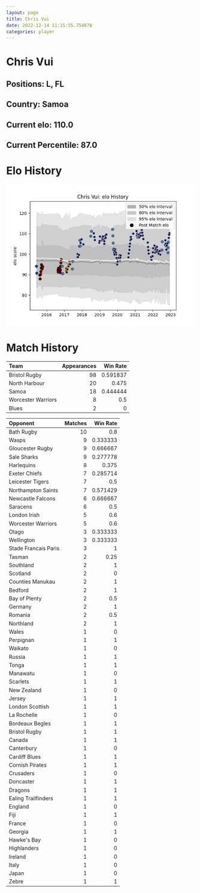 ```yaml
---  
layout: page  
title: Chris Vui  
date: 2022-12-14 11:15:55.754878  
categories: player  
---
```

# Chris Vui

## Positions: L, FL

## Country: Samoa

## Current elo: 110.0

## Current Percentile: 87.0

# Elo History


![elo history](history_ChrisVui.png)
# Match History


| Team               |   Appearances |   Win Rate |
|:-------------------|--------------:|-----------:|
| Bristol Rugby      |            98 |   0.591837 |
| North Harbour      |            20 |   0.475    |
| Samoa              |            18 |   0.444444 |
| Worcester Warriors |             8 |   0.5      |
| Blues              |             2 |   0        |

| Opponent             |   Matches |   Win Rate |
|:---------------------|----------:|-----------:|
| Bath Rugby           |        10 |   0.8      |
| Wasps                |         9 |   0.333333 |
| Gloucester Rugby     |         9 |   0.666667 |
| Sale Sharks          |         9 |   0.277778 |
| Harlequins           |         8 |   0.375    |
| Exeter Chiefs        |         7 |   0.285714 |
| Leicester Tigers     |         7 |   0.5      |
| Northampton Saints   |         7 |   0.571429 |
| Newcastle Falcons    |         6 |   0.666667 |
| Saracens             |         6 |   0.5      |
| London Irish         |         5 |   0.6      |
| Worcester Warriors   |         5 |   0.6      |
| Otago                |         3 |   0.333333 |
| Wellington           |         3 |   0.333333 |
| Stade Francais Paris |         3 |   1        |
| Tasman               |         2 |   0.25     |
| Southland            |         2 |   1        |
| Scotland             |         2 |   0        |
| Counties Manukau     |         2 |   1        |
| Bedford              |         2 |   1        |
| Bay of Plenty        |         2 |   0.5      |
| Germany              |         2 |   1        |
| Romania              |         2 |   0.5      |
| Northland            |         2 |   1        |
| Wales                |         1 |   0        |
| Perpignan            |         1 |   1        |
| Waikato              |         1 |   0        |
| Russia               |         1 |   1        |
| Tonga                |         1 |   1        |
| Manawatu             |         1 |   0        |
| Scarlets             |         1 |   1        |
| New Zealand          |         1 |   0        |
| Jersey               |         1 |   1        |
| London Scottish      |         1 |   1        |
| La Rochelle          |         1 |   0        |
| Bordeaux Begles      |         1 |   1        |
| Bristol Rugby        |         1 |   1        |
| Canada               |         1 |   1        |
| Canterbury           |         1 |   0        |
| Cardiff Blues        |         1 |   1        |
| Cornish Pirates      |         1 |   1        |
| Crusaders            |         1 |   0        |
| Doncaster            |         1 |   1        |
| Dragons              |         1 |   1        |
| Ealing Trailfinders  |         1 |   1        |
| England              |         1 |   0        |
| Fiji                 |         1 |   1        |
| France               |         1 |   0        |
| Georgia              |         1 |   1        |
| Hawke's Bay          |         1 |   0        |
| Highlanders          |         1 |   0        |
| Ireland              |         1 |   0        |
| Italy                |         1 |   0        |
| Japan                |         1 |   0        |
| Zebre                |         1 |   1        |